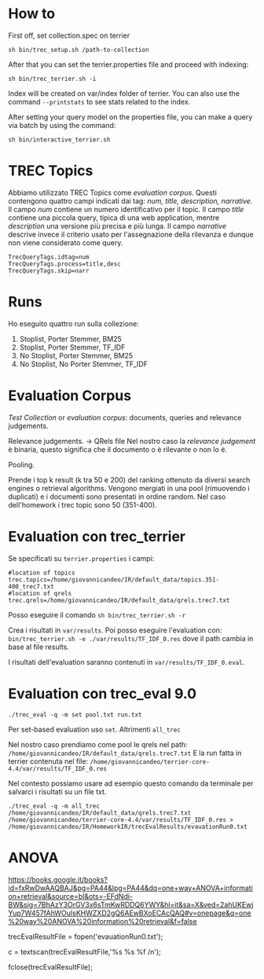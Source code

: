 # How to

First off, set collection.spec on terrier

`sh bin/trec_setup.sh /path-to-collection`

After that you can set the terrier.properties file and proceed with indexing:

`sh bin/trec_terrier.sh -i`

Index will be created on var/index folder of terrier. 
You can also use the command `--printstats` to see stats related to the index.

After setting your query model on the properties file, you can make a query via batch by using the command:

`sh bin/interactive_terrier.sh`

# TREC Topics
Abbiamo utilizzato TREC Topics come _evaluation corpus_.
Questi contengono quattro campi indicati dai tag: _num, title, description, narrative._
Il campo _num_ contiene un numero identificativo per il topic.
Il campo _title_ contiene una piccola query, tipica di una web application, mentre _description_ una versione più precisa e più lunga.
Il campo _narrative_ descrive invece il criterio usato per l'assegnazione della rilevanza e dunque non viene considerato come query.
```
TrecQueryTags.idtag=num
TrecQueryTags.process=title,desc
TrecQueryTags.skip=narr
```
# Runs
Ho eseguito quattro run sulla collezione:

1. Stoplist, Porter Stemmer, BM25
2. Stoplist, Porter Stemmer, TF_IDF
3. No Stoplist, Porter Stemmer, BM25
4. No Stoplist, No Porter Stemmer, TF_IDF

# Evaluation Corpus 
_Test Collection_ or _evaluation corpus_: documents, queries and relevance judgements.
	
Relevance judgements. -> QRels file
Nel nostro caso la _relevance judgement_ è binaria, questo significa che il documento o è rilevante o non lo è.

Pooling.

Prende i top k result (k tra 50 e 200) del ranking ottenuto da diversi search engines o retrieval algorithms.
Vengono mergiati in una pool (rimuovendo i duplicati) e i documenti sono presentati in ordine random.
Nel caso dell'homework i trec topic sono 50 (351-400).

# Evaluation con trec_terrier
Se specificati su `terrier.properties` i campi:
```
#location of topics
trec.topics=/home/giovannicandeo/IR/default_data/topics.351-400_trec7.txt
#location of qrels
trec.qrels=/home/giovannicandeo/IR/default_data/qrels.trec7.txt
```
Posso eseguire il comando
`sh bin/trec_terrier.sh -r`

Crea i risultati in `var/results`. 
Poi posso eseguire l'evaluation con:
`bin/trec_terrier.sh -e ./var/results/TF_IDF_0.res` 
dove il path cambia in base al file results. 

I risultati dell'evaluation saranno contenuti in `var/results/TF_IDF_0.eval`.

# Evaluation con trec_eval 9.0
```
./trec_eval -q -m set pool.txt run.txt
```
Per set-based evaluation uso `set`. Altrimenti `all_trec`

Nel nostro caso prendiamo come pool le qrels nel path:
`/home/giovannicandeo/IR/default_data/qrels.trec7.txt`
E la run fatta in terrier contenuta nel file:
`/home/giovannicandeo/terrier-core-4.4/var/results/TF_IDF_0.res`

Nel contesto possiamo usare ad esempio questo comando da terminale per salvarci i risultati su un file txt.

```
./trec_eval -q -m all_trec /home/giovannicandeo/IR/default_data/qrels.trec7.txt /home/giovannicandeo/terrier-core-4.4/var/results/TF_IDF_0.res > /home/giovannicandeo/IR/HomeworkIR/trecEvalResults/evauationRun0.txt
```

# ANOVA 

https://books.google.it/books?id=fxRwDwAAQBAJ&pg=PA44&lpg=PA44&dq=one+way+ANOVA+information+retrieval&source=bl&ots=-EFdNdi-BW&sig=7BhAzY3OrGV3x6sTmKwRDDQ6YWY&hl=it&sa=X&ved=2ahUKEwjYup7W457fAhWOuIsKHWZXD2gQ6AEwBXoECAcQAQ#v=onepage&q=one%20way%20ANOVA%20information%20retrieval&f=false

trecEvalResultFile = fopen('evauationRun0.txt');

c = textscan(trecEvalResultFile,'%s %s %f /n');

fclose(trecEvalResultFile);